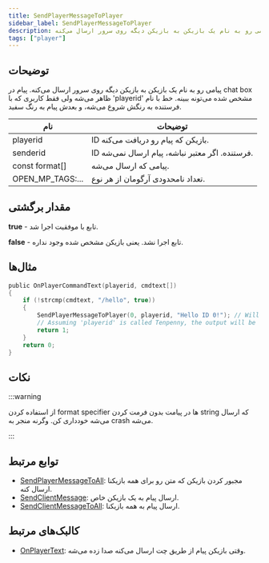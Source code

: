 ```yaml
---
title: SendPlayerMessageToPlayer
sidebar_label: SendPlayerMessageToPlayer
description: پیامی رو به نام یک بازیکن به بازیکن دیگه روی سرور ارسال می‌کنه.
tags: ["player"]
---
```


## توضیحات

پیامی رو به نام یک بازیکن به بازیکن دیگه روی سرور ارسال می‌کنه. پیام در chat box ظاهر می‌شه ولی فقط کاربری که با 'playerid' مشخص شده می‌تونه ببینه. خط با نام فرستنده به رنگش شروع می‌شه، و بعدش پیام به رنگ سفید.

| نام             | توضیحات                                                |
| ---------------- | ---------------------------------------------------------- |
| playerid         | ID بازیکن که پیام رو دریافت می‌کنه.         |
| senderid         | ID فرستنده. اگر معتبر نباشه، پیام ارسال نمی‌شه. |
| const format[]   | پیامی که ارسال می‌شه.                             |
| OPEN_MP_TAGS:... | تعداد نامحدودی آرگومان از هر نوع.                 |

## مقدار برگشتی

**true** - تابع با موفقیت اجرا شد.

**false** - تابع اجرا نشد. یعنی بازیکن مشخص شده وجود نداره.

## مثال‌ها

```c
public OnPlayerCommandText(playerid, cmdtext[])
{
    if (!strcmp(cmdtext, "/hello", true))
    {
        SendPlayerMessageToPlayer(0, playerid, "Hello ID 0!"); // Will send a message to the user with the ID 0 in the name of the user who typed '/hello'.
        // Assuming 'playerid' is called Tenpenny, the output will be 'Tenpenny: Hello ID 0!'
        return 1;
    }
    return 0;
}
```

## نکات

:::warning

از استفاده کردن format specifier ها در پیامت بدون فرمت کردن string که ارسال می‌شه خودداری کن. وگرنه منجر به crash می‌شه.

:::

## توابع مرتبط

- [SendPlayerMessageToAll](SendPlayerMessageToAll): مجبور کردن بازیکن که متن رو برای همه بازیکنا ارسال کنه.
- [SendClientMessage](SendClientMessage): ارسال پیام به یک بازیکن خاص.
- [SendClientMessageToAll](SendClientMessageToAll): ارسال پیام به همه بازیکنا.

## کالبک‌های مرتبط

- [OnPlayerText](../callbacks/OnPlayerText): وقتی بازیکن پیام از طریق چت ارسال می‌کنه صدا زده می‌شه.